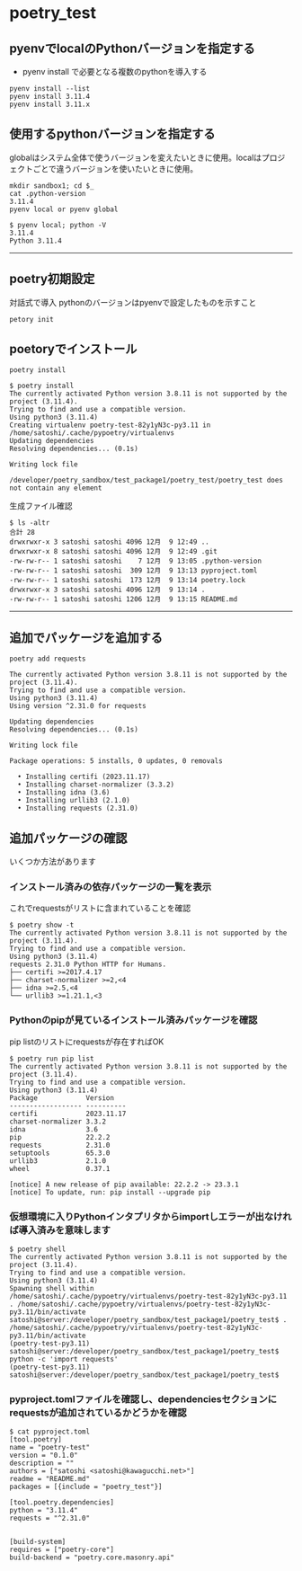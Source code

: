 # poetry_test

## pyenvでlocalのPythonバージョンを指定する
- pyenv install で必要となる複数のpythonを導入する
```
pyenv install --list
pyenv install 3.11.4
pyenv install 3.11.x
```

## 使用するpythonバージョンを指定する
globalはシステム全体で使うバージョンを変えたいときに使用。localはプロジェクトごとで違うバージョンを使いたいときに使用。
```
mkdir sandbox1; cd $_
cat .python-version
3.11.4
pyenv local or pyenv global
```

```
$ pyenv local; python -V
3.11.4
Python 3.11.4
```
---

## poetry初期設定
対話式で導入
pythonのバージョンはpyenvで設定したものを示すこと
```
petory init
```
## poetoryでインストール
```
poetry install

$ poetry install
The currently activated Python version 3.8.11 is not supported by the project (3.11.4).
Trying to find and use a compatible version. 
Using python3 (3.11.4)
Creating virtualenv poetry-test-82y1yN3c-py3.11 in /home/satoshi/.cache/pypoetry/virtualenvs
Updating dependencies
Resolving dependencies... (0.1s)

Writing lock file

/developer/poetry_sandbox/test_package1/poetry_test/poetry_test does not contain any element
```
生成ファイル確認
```
$ ls -altr
合計 28
drwxrwxr-x 3 satoshi satoshi 4096 12月  9 12:49 ..
drwxrwxr-x 8 satoshi satoshi 4096 12月  9 12:49 .git
-rw-rw-r-- 1 satoshi satoshi    7 12月  9 13:05 .python-version
-rw-rw-r-- 1 satoshi satoshi  309 12月  9 13:13 pyproject.toml
-rw-rw-r-- 1 satoshi satoshi  173 12月  9 13:14 poetry.lock
drwxrwxr-x 3 satoshi satoshi 4096 12月  9 13:14 .
-rw-rw-r-- 1 satoshi satoshi 1206 12月  9 13:15 README.md
```
---

## 追加でパッケージを追加する
```
poetry add requests

The currently activated Python version 3.8.11 is not supported by the project (3.11.4).
Trying to find and use a compatible version. 
Using python3 (3.11.4)
Using version ^2.31.0 for requests

Updating dependencies
Resolving dependencies... (0.1s)

Writing lock file

Package operations: 5 installs, 0 updates, 0 removals

  • Installing certifi (2023.11.17)
  • Installing charset-normalizer (3.3.2)
  • Installing idna (3.6)
  • Installing urllib3 (2.1.0)
  • Installing requests (2.31.0)
```
## 追加パッケージの確認
いくつか方法があります

### インストール済みの依存パッケージの一覧を表示
これでrequestsがリストに含まれていることを確認
```
$ poetry show -t
The currently activated Python version 3.8.11 is not supported by the project (3.11.4).
Trying to find and use a compatible version. 
Using python3 (3.11.4)
requests 2.31.0 Python HTTP for Humans.
├── certifi >=2017.4.17
├── charset-normalizer >=2,<4
├── idna >=2.5,<4
└── urllib3 >=1.21.1,<3
```

### Pythonのpipが見ているインストール済みパッケージを確認
pip listのリストにrequestsが存在すればOK
```
$ poetry run pip list
The currently activated Python version 3.8.11 is not supported by the project (3.11.4).
Trying to find and use a compatible version. 
Using python3 (3.11.4)
Package            Version
------------------ ----------
certifi            2023.11.17
charset-normalizer 3.3.2
idna               3.6
pip                22.2.2
requests           2.31.0
setuptools         65.3.0
urllib3            2.1.0
wheel              0.37.1

[notice] A new release of pip available: 22.2.2 -> 23.3.1
[notice] To update, run: pip install --upgrade pip
```
### 仮想環境に入りPythonインタプリタからimportしエラーが出なければ導入済みを意味します
```
$ poetry shell
The currently activated Python version 3.8.11 is not supported by the project (3.11.4).
Trying to find and use a compatible version. 
Using python3 (3.11.4)
Spawning shell within /home/satoshi/.cache/pypoetry/virtualenvs/poetry-test-82y1yN3c-py3.11
. /home/satoshi/.cache/pypoetry/virtualenvs/poetry-test-82y1yN3c-py3.11/bin/activate
satoshi@server:/developer/poetry_sandbox/test_package1/poetry_test$ . /home/satoshi/.cache/pypoetry/virtualenvs/poetry-test-82y1yN3c-py3.11/bin/activate
(poetry-test-py3.11) satoshi@server:/developer/poetry_sandbox/test_package1/poetry_test$ python -c 'import requests'
(poetry-test-py3.11) satoshi@server:/developer/poetry_sandbox/test_package1/poetry_test$ 
```

### pyproject.tomlファイルを確認し、dependenciesセクションにrequestsが追加されているかどうかを確認
```
$ cat pyproject.toml 
[tool.poetry]
name = "poetry-test"
version = "0.1.0"
description = ""
authors = ["satoshi <satoshi@kawagucchi.net>"]
readme = "README.md"
packages = [{include = "poetry_test"}]

[tool.poetry.dependencies]
python = "3.11.4"
requests = "^2.31.0"


[build-system]
requires = ["poetry-core"]
build-backend = "poetry.core.masonry.api"
```
